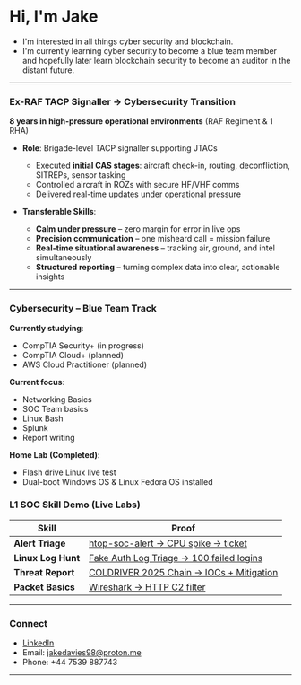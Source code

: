 # Hi, I'm Jake

- I'm interested in all things cyber security and blockchain.  
- I'm currently learning cyber security to become a blue team member and hopefully later learn blockchain security to become an auditor in the distant future.

---

### Ex-RAF TACP Signaller → Cybersecurity Transition
**8 years in high-pressure operational environments** (RAF Regiment & 1 RHA)

- **Role**: Brigade-level TACP signaller supporting JTACs  
  - Executed **initial CAS stages**: aircraft check-in, routing, deconfliction, SITREPs, sensor tasking  
  - Controlled aircraft in ROZs with secure HF/VHF comms  
  - Delivered real-time updates under operational pressure  

- **Transferable Skills**:  
  - **Calm under pressure** – zero margin for error in live ops  
  - **Precision communication** – one misheard call = mission failure  
  - **Real-time situational awareness** – tracking air, ground, and intel simultaneously  
  - **Structured reporting** – turning complex data into clear, actionable insights  

---

### Cybersecurity – Blue Team Track
**Currently studying**:  
- CompTIA Security+ (in progress)  
- CompTIA Cloud+ (planned) 
- AWS Cloud Practitioner (planned)

**Current focus**:  
- Networking Basics  
- SOC Team basics  
- Linux Bash
- Splunk  
- Report writing

**Home Lab (Completed)**:  
- Flash drive Linux live test
- Dual-boot Windows OS & Linux Fedora OS installed
    
### **L1 SOC Skill Demo (Live Labs)**
| Skill | Proof |
|-------|-------|
| **Alert Triage** | [htop-soc-alert → CPU spike → ticket](https://github.com/DaviesJ1998/htop-soc-alert) |
| **Linux Log Hunt** | [Fake Auth Log Triage → 100 failed logins](https://github.com/DaviesJ1998/SOC-L1-Lab-Fake-Auth-Log-Triage) |
| **Threat Report** | [COLDRIVER 2025 Chain → IOCs + Mitigation](https://github.com/DaviesJ1998/coldriver-2025-threat-report) |
| **Packet Basics** | [Wireshark → HTTP C2 filter](https://github.com/DaviesJ1998/wireshark-basics-lab-2025) |


---

### Connect
- [LinkedIn](https://linkedin.com/in/yourprofile)  
- Email: jakedavies98@proton.me  
- Phone: +44 7539 887743

---



<!---
DaviesJ1998/DaviesJ1998 is a ✨ special ✨ repository because its `README.md` (this file) appears on your GitHub profile.
You can click the Preview link to take a look at your changes.
--->
